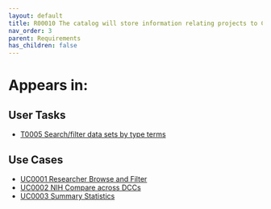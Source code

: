 ```yaml
---
layout: default
title: R00010 The catalog will store information relating projects to CF programs
nav_order: 3
parent: Requirements
has_children: false
---
```


# Appears in:


## User Tasks

-   [T0005 Search/filter data sets by type terms](../user-tasks/searchfilter-data-sets-by-type-terms.md)


## Use Cases

-   [UC0001 Researcher Browse and Filter](../use-cases/browse-and-filter.md)
-   [UC0002 NIH Compare across DCCs](../use-cases/multi-compare-custodian.md)
-   [UC0003 Summary Statistics](../use-cases/summary-statistics.md)
